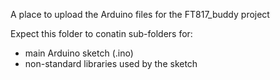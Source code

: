 A place to upload the Arduino files for the FT817_buddy project

Expect this folder to conatin sub-folders for:
- main Arduino sketch (.ino)
- non-standard libraries used by the sketch
